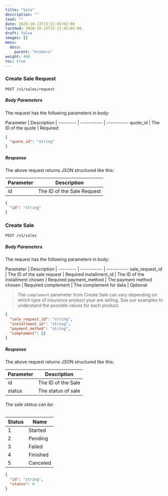 ```yaml
---
title: "Sale"
description: ""
lead: ""
date: 2020-10-13T15:21:01+02:00
lastmod: 2020-10-13T15:21:01+02:00
draft: false
images: []
menu:
  docs:
    parent: "brokers"
weight: 460
toc: true
---
```


### Create Sale Request

`POST /v1/sales/request`

##### Body Parameters

The request has the following parameters in body:

Parameter | Description |
--------- | ----------- | -----------
quote_id | The ID of the quote | Required

```json
{
  "quote_id": "string"
}
```

##### Response

The above request returns JSON structured like this:

Parameter | Description
--------- | -----------
id | The ID of the Sale Request

```json
{
  "id": "string"
}
```

### Create Sale

`POST /v1/sales`

##### Body Parameters

The request has the following parameters in body:

Parameter | Description |
--------- | ----------- | -----------
sale_request_id | The ID of the sale request | Required
installment_id | The ID of the installment chosen | Required
payment_method | The payment method chosen | Required
complement | The complement for data | Optional

> The `complement` parameter from Create Sale can vary depending on which type of insurance product your are selling. See our examples to understand the possible values for each product.

```json
{
  "sale_request_id": "string",
  "installment_id": "string",
  "payment_method": "string",
  "complement": {}
}
```

##### Response

The above request returns JSON structured like this:

Parameter | Description
--------- | -----------
id | The ID of the Sale
status | The status of sale

###### The sale status can be:

Status | Name
--------- | -----------
1 | Started
2 | Pending
3 | Failed
4 | Finished
5 | Canceled

```json
{
  "id": "string",
  "status": 0
}
```
